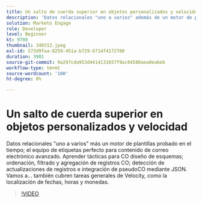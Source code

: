 ```yaml
---
title: Un salto de cuerda superior en objetos personalizados y velocidad
description: 'Datos relacionales "uno a varios" además de un motor de plantillas probado en el tiempo: el equipo de etiquetas perfecto para contenido de correo electrónico avanzado. Conozca las tácticas para el diseño del esquema CO: ordenación, filtrado y agregación de registros CO, detección de actualizaciones de registros e integración de pseudo-CO mediante JSON.'
solution: Marketo Engage
role: Developer
level: Beginner
kt: 9708
thumbnail: 340313.jpeg
exl-id: 573d9faa-8259-451a-b729-6714f4172780
duration: 3981
source-git-commit: 9a297cda953d4414131657f9ac84580aea0eabeb
workflow-type: tm+mt
source-wordcount: '100'
ht-degree: 0%

---
```


# Un salto de cuerda superior en objetos personalizados y velocidad

Datos relacionales &quot;uno a varios&quot; más un motor de plantillas probado en el tiempo; el equipo de etiquetas perfecto para contenido de correo electrónico avanzado. Aprender tácticas para CO
diseño de esquemas; ordenación, filtrado y agregación de registros CO; detección de actualizaciones de registros e integración de pseudoCO mediante JSON. Vamos a...
también cubren tareas generales de Velocity, como la localización de fechas, horas y monedas.

>[!VIDEO](https://video.tv.adobe.com/v/340313/?quality=12&learn=on)
